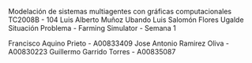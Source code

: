 Modelación de sistemas multiagentes con gráficas computacionales
TC2008B - 104
Luis Alberto Muñoz Ubando
Luis Salomón Flores Ugalde
Situación Problema - Farming Simulator - Semana 1
 

Francisco Aquino Prieto - A00833409
Jose Antonio Ramirez Oliva - A00830223
Guillermo Garrido Torres - A00835087
